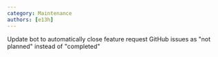 ```yaml
---
category: Maintenance
authors: [e13h]
---
```


Update bot to automatically close feature request GitHub issues as "not planned" instead of "completed"
